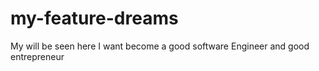 # my-feature-dreams
My will be seen here
I want become a good software Engineer and good entrepreneur
